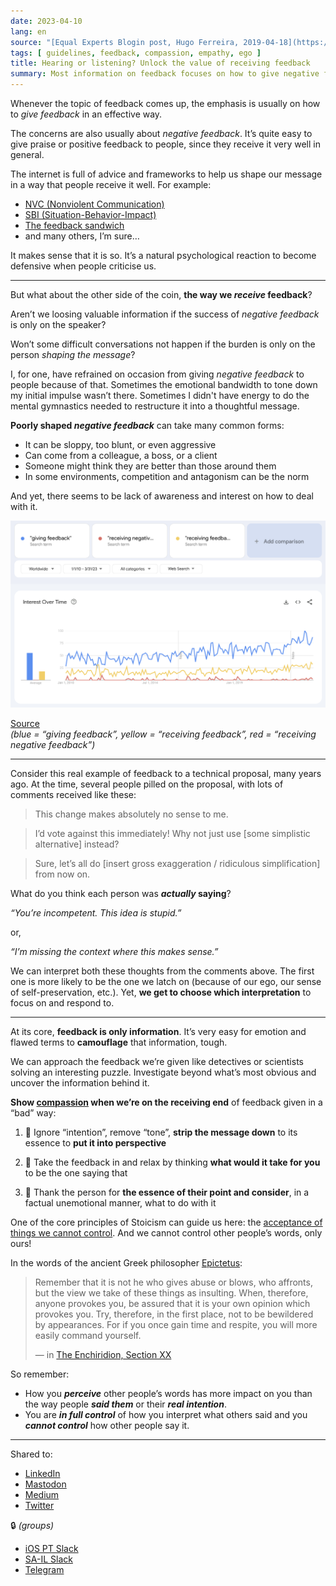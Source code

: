 ```yaml
---
date: 2023-04-10
lang: en
source: "[Equal Experts Blogin post, Hugo Ferreira, 2019-04-18](https://equalexperts.blogin.co/posts/65986)"
tags: [ guidelines, feedback, compassion, empathy, ego ]
title: Hearing or listening? Unlock the value of receiving feedback
summary: Most information on feedback focuses on how to give negative feedback. But what about receiving negative feedback? How better would it be if both ends shared the burden of having productive conversations? Let's put our egos to the side and be emphatic with those who give us criticism, so the burden isn’t on the speaker alone.
---
```


Whenever the topic of feedback comes up, the emphasis is usually on how to *give feedback* in an effective way.

The concerns are also usually about *negative feedback*. It’s quite easy to give praise or positive feedback to people, since they receive it very well in general.

The internet is full of advice and frameworks to help us shape our message in a way that people receive it well. For example:

* [NVC (Nonviolent Communication)](https://en.wikipedia.org/wiki/Nonviolent_Communication)
* [SBI (Situation-Behavior-Impact)](https://www.ccl.org/articles/leading-effectively-articles/sbi-feedback-model-a-quick-win-to-improve-talent-conversations-development/)
* [The feedback sandwich](https://en.wikipedia.org/wiki/Praise_sandwich)
* and many others, I’m sure…

It makes sense that it is so. It’s a natural psychological reaction to become defensive when people criticise us.

---

But what about the other side of the coin, **the way we *receive* feedback**?

Aren’t we loosing valuable information if the success of *negative feedback* is only on the speaker?

Won’t some difficult conversations not happen if the burden is only on the person *shaping the message*?

I, for one, have refrained on occasion from giving *negative feedback* to people because of that. Sometimes the emotional bandwidth to tone down my initial impulse wasn’t there. Sometimes I didn't have energy to do the mental gymnastics needed to restructure it into a thoughtful message.

**Poorly shaped *negative feedback*** can take many common forms:

* It can be sloppy, too blunt, or even aggressive
* Can come from a colleague, a boss, or a client
* Someone might think they are better than those around them
* In some environments, competition and antagonism can be the norm

And yet, there seems to be lack of awareness and interest on how to deal with it.

![Google Trends chart from 2010 to 2023, showing high interest for "giving feedback" and around one third of it for "receiving feedback" and residual for more specifically "receiving negative feedback"](google-trends.png)

[Source](https://trends.google.com/trends/explore?date=2010-01-01%202023-03-31&q=%22giving%20feedback%22,%22receiving%20negative%20feedback%22,%22receiving%20feedback%22&hl=en-US)  
*(blue = “giving feedback”, yellow = “receiving feedback”, red = “receiving negative feedback”)*

---

Consider this real example of feedback to a technical proposal, many years ago. At the time, several people pilled on the proposal, with lots of comments received like these:

> This change makes absolutely no sense to me.

> I’d vote against this immediately! Why not just use [some simplistic alternative] instead?

> Sure, let’s all do [insert gross exaggeration / ridiculous simplification] from now on.

What do you think each person was ***actually* saying**?

*“You’re incompetent. This idea is stupid.”*

or,

*“I’m missing the context where this makes sense.”*

We can interpret both these thoughts from the comments above. The first one is more likely to be the one we latch on (because of our ego, our sense of self-preservation, etc.). Yet, **we get to choose which interpretation** to focus on and respond to.

---

At its core, **feedback is only information**. It’s very easy for emotion and flawed terms to **camouflage** that information, tough.

We can approach the feedback we’re given like detectives or scientists solving an interesting puzzle. Investigate beyond what’s most obvious and uncover the information behind it.

**Show [compassion](https://www.wired.co.uk/article/tania-singer-compassion-burnout) when we’re on the receiving end** of feedback given in a “bad” way:

1. 🙉 Ignore “intention”, remove “tone”, **strip the message down** to its essence to **put it into perspective**

2. 🤔 Take the feedback in and relax by thinking **what would it take for you** to be the one saying that
3. 🎯 Thank the person for **the essence of their point and consider**, in a factual unemotional manner, what to do with it

One of the core principles of Stoicism can guide us here: the [acceptance of things we cannot control](https://www.njlifehacks.com/what-is-stoicism-overview-definition-10-stoic-principles/#tab-con-3). And we cannot control other people’s words, only ours!

In the words of the ancient Greek philosopher [Epictetus](https://dailystoic.com/Epictetus):

> Remember that it is not he who gives abuse or blows, who affronts, but the view we take of these things as insulting. When, therefore, anyone provokes you, be assured that it is your own opinion which provokes you. Try, therefore, in the first place, not to be bewildered by appearances. For if you once gain time and respite, you will more easily command yourself.
>
> — in [The Enchiridion, Section XX](https://www.gutenberg.org/files/45109/45109-h/45109-h.htm#:~:text=XX)

So remember:

* How you ***perceive*** other people’s words has more impact on you than the way people ***said them*** or their ***real intention***.
* You are ***in full control*** of how you interpret what others said and you ***cannot control*** how other people say it.

----

Shared to:

* [LinkedIn](https://www.linkedin.com/posts/hugocf_hearing-or-listening-unlock-the-value-of-activity-7051114606546599936-ayz3)
* [Mastodon](https://mastodon.online/@hugocf/110173632822874183)
* [Medium](https://medium.com/@hugocf/hearing-or-listening-unlock-the-value-of-receiving-feedback-705b9a09c4a0)
* [Twitter](https://twitter.com/hugocf/status/1645348145243488256?s=46&t=CRTJdFXlXcMMriFKo3jM0g)

🔒 *(groups)*

* [iOS PT Slack](https://ios.slack.com/archives/C0721L3CL/p1681116824485679)
* [SA-IL Slack](https://sa-il.slack.com/archives/CQ32FU1SR/p1681227201731269)
* [Telegram](https://t.me/c/1363309933/8552)